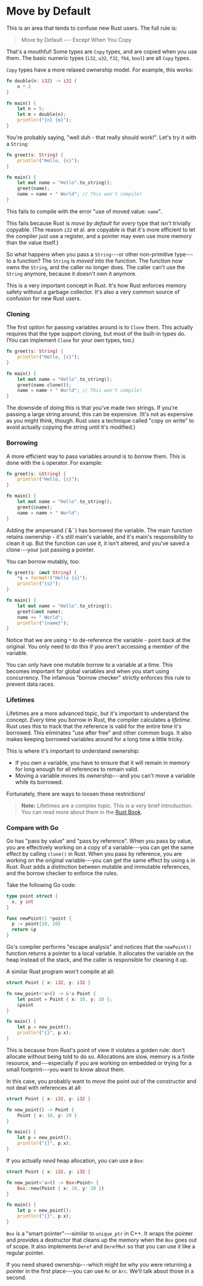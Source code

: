 # Move by Default

This is an area that tends to confuse new Rust users. The full rule is:

> Move by Default --- Except When You Copy

That's a mouthful! Some types are `Copy` types, and are copied when you use them. The basic numeric types (`i32`, `u32`, `f32`, `f64`, `bool`) are all `Copy` types.

`Copy` types have a more relaxed ownership model. For example, this works:

```rust
fn double(n: i32) -> i32 {
    n * 2
}

fn main() {
    let n = 5;
    let m = double(n);
    println!("{n} {m}");
}
```

You're probably saying, "well duh - that really should work!". Let's try it with a `String`:

```rust
fn greet(s: String) {
    println!("Hello, {s}");
}

fn main() {
    let mut name = "Hello".to_string();
    greet(name);
    name = name + " World"; // This won't compile!
}
```

This fails to compile with the error "use of moved value: `name`".

This fails because Rust is *move by default* for *every* type that isn't trivially copyable. (The reason `i32` et al. are copyable is that it's more efficient to let the compiler just use a register, and a pointer may even use more memory than the value itself.)

So what happens when you pass a `String`---or other non-primitive type---to a function? The `String` is *moved* into the function. The function now owns the `String`, and the caller no longer does. The caller can't use the `String` anymore, because it doesn't own it anymore.

This is a very important concept in Rust. It's how Rust enforces memory safety without a garbage collector. It's also a very common source of confusion for new Rust users.

### Cloning

The first option for passing variables around is to `Clone` them. This actually requires that the type support cloning, but most of the built-in types do. (You can implement `Clone` for your own types, too.)

```rust
fn greet(s: String) {
    println!("Hello, {s}");
}

fn main() {
    let mut name = "Hello".to_string();
    greet(name.clone());
    name = name + " World"; // This won't compile!
}
```

The downside of doing this is that you've made two strings. If you're passing a large string around, this can be expensive. (It's not as expensive as you might think, though. Rust uses a technique called "copy on write" to avoid actually copying the string until it's modified.)

### Borrowing

A more efficient way to pass variables around is to *borrow* them. This is done with the `&` operator. For example:

```rust
fn greet(s: &String) {
    println!("Hello, {s}");
}

fn main() {
    let mut name = "Hello".to_string();
    greet(&name);
    name = name + " World";
}
```

Adding the ampersand (`&``) has borrowed the variable. The main function retains ownership - it's still main's variable, and it's main's responsibility to clean it up. But the function can use it, it isn't altered, and you've saved a clone---your just passing a pointer.

You can borrow mutably, too:

```rust
fn greet(s: &mut String) {
    *s = format!("Hello {s}");
    println!("{s}");
}

fn main() {
    let mut name = "Hello".to_string();
    greet(&mut name);
    name += " World";
    println!("{name}");
}
```

Notice that we are using `*` to de-reference the variable - point back at the original. You only need to do this if you aren't accessing a member of the variable.

You can only have one mutable borrow to a variable at a time. This becomes important for global variables and when you start using concurrency. The infamous "borrow checker" strictly enforces this rule to prevent data races.

### Lifetimes

Lifetimes are a more advanced topic, but it's important to understand the concept. *Every* time you borrow in Rust, the compiler calculates a *lifetime*. Rust uses this to track that the reference is valid for the entire time it's borrowed. This eliminates "use after free" and other common bugs. It also makes keeping borrowed variables around for a long time a little tricky.

This is where it's important to understand ownership:
* If you *own* a variable, you have to ensure that it will remain in memory for long enough for all references to remain valid.
* Moving a variable moves its ownership---and you can't move a variable while its borrowed.

Fortunately, there are ways to loosen these restrictions!

> **Note:** Lifetimes are a complex topic. This is a very brief introduction. You can read more about them in the [Rust Book](https://doc.rust-lang.org/book/ch10-03-lifetime-syntax.html).

### Compare with Go

Go has "pass by value" and "pass by reference". When you pass by value, you are effectively working on a copy of a variable---you can get the same effect by calling `clone()` in Rust. When you pass by reference, you are working on the original variable---you can get the same effect by using `&` in Rust. Rust adds a distinction between mutable and immutable references, and the borrow checker to enforce the rules.

Take the following Go code:

```go
type point struct {
  x, y int
}

func newPoint() *point {
  p := point{10, 20}
  return &p
}
```

Go's compiler performs "escape analysis" and notices that the `newPoint()` function returns a pointer to a local variable. It allocates the variable on the heap instead of the stack, and the caller is responsible for cleaning it up.

A similar Rust program won't compile at all:

```rust
struct Point { x: i32, y: i32 }

fn new_point<'a>() -> &'a Point {
    let point = Point { x: 10, y: 20 };
    &point
}

fn main() {
    let p = new_point();
    println!("{}", p.x);
}
```

This is because from Rust's point of view it violates a golden rule: don't allocate without being told to do so. Allocations are slow, memory is a finite resource, and---especially if you are working on embedded or trying for a small footprint---you want to know about them.

In this case, you probably want to *move* the point out of the constructor and not deal with references at all:

```rust
struct Point { x: i32, y: i32 }

fn new_point() -> Point {
    Point { x: 10, y: 20 }
}

fn main() {
    let p = new_point();
    println!("{}", p.x);
}
```

If you actually *need* heap allocation, you can use a `Box`:

```rust
struct Point { x: i32, y: i32 }

fn new_point<'a>() -> Box<Point> {
    Box::new(Point { x: 10, y: 20 })
}

fn main() {
    let p = new_point();
    println!("{}", p.x);
}
```

`Box` is a "smart pointer"---similar to `unique_ptr` in C++. It wraps the pointer and provides a destructor that cleans up the memory when the `Box` goes out of scope. It also implements `Deref` and `DerefMut` so that you can use it like a regular pointer.

If you need shared ownership---which might be why you were returning a pointer in the first place---you can use `Rc` or `Arc`. We'll talk about those in a second.